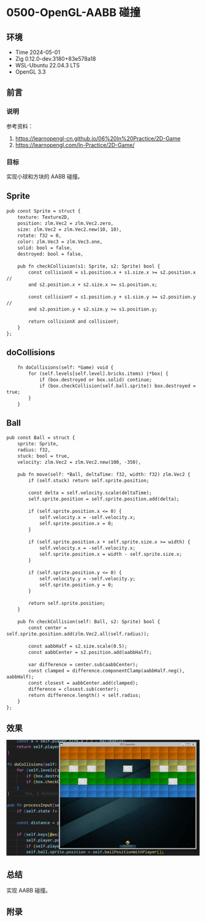 # 0500-OpenGL-AABB 碰撞

## 环境

- Time 2024-05-01
- Zig 0.12.0-dev.3180+83e578a18
- WSL-Ubuntu 22.04.3 LTS
- OpenGL 3.3

## 前言

### 说明

参考资料：

1. <https://learnopengl-cn.github.io/06%20In%20Practice/2D-Game>
2. <https://learnopengl.com/In-Practice/2D-Game/>

### 目标

实现小球和方块的 AABB 碰撞。

## Sprite

```zig
pub const Sprite = struct {
    texture: Texture2D,
    position: zlm.Vec2 = zlm.Vec2.zero,
    size: zlm.Vec2 = zlm.Vec2.new(10, 10),
    rotate: f32 = 0,
    color: zlm.Vec3 = zlm.Vec3.one,
    solid: bool = false,
    destroyed: bool = false,

    pub fn checkCollision(s1: Sprite, s2: Sprite) bool {
        const collisionX = s1.position.x + s1.size.x >= s2.position.x //
        and s2.position.x + s2.size.x >= s1.position.x;

        const collisionY = s1.position.y + s1.size.y >= s2.position.y //
        and s2.position.y + s2.size.y >= s1.position.y;

        return collisionX and collisionY;
    }
};
```

## doCollisions

```zig
    fn doCollisions(self: *Game) void {
        for (self.levels[self.level].bricks.items) |*box| {
            if (box.destroyed or box.solid) continue;
            if (box.checkCollision(self.ball.sprite)) box.destroyed = true;
        }
    }
```

## Ball

```zig
pub const Ball = struct {
    sprite: Sprite,
    radius: f32,
    stuck: bool = true,
    velocity: zlm.Vec2 = zlm.Vec2.new(100, -350),

    pub fn move(self: *Ball, deltaTime: f32, width: f32) zlm.Vec2 {
        if (self.stuck) return self.sprite.position;

        const delta = self.velocity.scale(deltaTime);
        self.sprite.position = self.sprite.position.add(delta);

        if (self.sprite.position.x <= 0) {
            self.velocity.x = -self.velocity.x;
            self.sprite.position.x = 0;
        }

        if (self.sprite.position.x + self.sprite.size.x >= width) {
            self.velocity.x = -self.velocity.x;
            self.sprite.position.x = width - self.sprite.size.x;
        }

        if (self.sprite.position.y <= 0) {
            self.velocity.y = -self.velocity.y;
            self.sprite.position.y = 0;
        }

        return self.sprite.position;
    }

    pub fn checkCollision(self: Ball, s2: Sprite) bool {
        const center = self.sprite.position.add(zlm.Vec2.all(self.radius));

        const aabbHalf = s2.size.scale(0.5);
        const aabbCenter = s2.position.add(aabbHalf);

        var difference = center.sub(aabbCenter);
        const clamped = difference.componentClamp(aabbHalf.neg(), aabbHalf);
        const closest = aabbCenter.add(clamped);
        difference = closest.sub(center);
        return difference.length() < self.radius;
    }
};
```

## 效果

![AABB 碰撞][1]

## 总结

实现 AABB 碰撞。

[1]: images/opengl25.gif

## 附录
